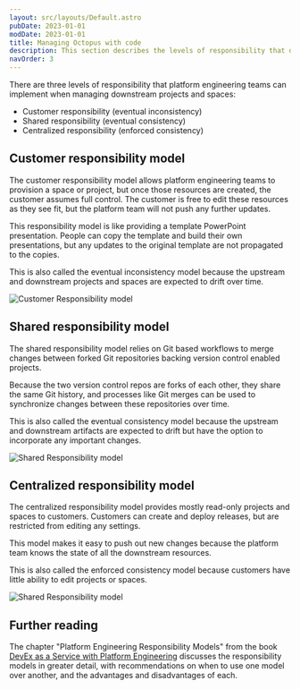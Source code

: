 ```yaml
---
layout: src/layouts/Default.astro
pubDate: 2023-01-01
modDate: 2023-01-01
title: Managing Octopus with code
description: This section describes the levels of responsibility that define how projects are managed over time.
navOrder: 3
---
```


There are three levels of responsibility that platform engineering teams can implement when managing downstream projects and spaces:

* Customer responsibility (eventual inconsistency)
* Shared responsibility (eventual consistency)
* Centralized responsibility (enforced consistency)

## Customer responsibility model

The customer responsibility model allows platform engineering teams to provision a space or project, but once those resources are created, the customer assumes full control. The customer is free to edit these resources as they see fit, but the platform team will not push any further updates.

This responsibility model is like providing a template PowerPoint presentation. People can copy the template and build their own presentations, but any updates to the original template are not propagated to the copies.

This is also called the eventual inconsistency model because the upstream and downstream projects and spaces are expected to drift over time.

![Customer Responsibility model](/docs/platform-engineering/customer-responsibility-model.png "width=500")

## Shared responsibility model

The shared responsibility model relies on Git based workflows to merge changes between forked Git repositories backing version control enabled projects.

Because the two version control repos are forks of each other, they share the same Git history, and processes like Git merges can be used to synchronize changes between these repositories over time.

This is also called the eventual consistency model because the upstream and downstream artifacts are expected to drift but have the option to incorporate any important changes.

![Shared Responsibility model](/docs/platform-engineering/shared-responsibility-model.png "width=500")

## Centralized responsibility model

The centralized responsibility model provides mostly read-only projects and spaces to customers. Customers can create and deploy releases, but are restricted from editing any settings.

This model makes it easy to push out new changes because the platform team knows the state of all the downstream resources.

This is also called the enforced consistency model because customers have little ability to edit projects or spaces.

![Shared Responsibility model](/docs/platform-engineering/central-responsibility-model.png "width=500")

## Further reading

The chapter "Platform Engineering Responsibility Models" from the book [DevEx as a Service with Platform Engineering](https://github.com/OctopusSolutionsEngineering/PlatformEngineeringBook/) discusses the responsibility models in greater detail, with recommendations on when to use one model over another, and the advantages and disadvantages of each.